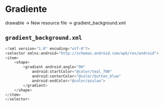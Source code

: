 # Gradiente

drawable -> New resource file -> gradient_background.xml

## `gradient_background.xml`
~~~ java
<?xml version="1.0" encoding="utf-8"?>
<selector xmlns:android="http://schemas.android.com/apk/res/android">
<item>
    <shape>
        <gradient android:angle="90"
            android:startColor="@color/teal_700"
            android:centerColor="@color/button_blue"
            android:endColor="@color/azulao">
        </gradient>
    </shape>
</item>
</selector>
~~~